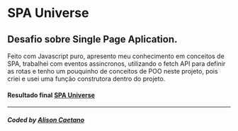 # SPA Universe

## Desafio sobre Single Page Aplication.

Feito com Javascript puro, apresento meu conhecimento em conceitos de SPA, trabalhei com eventos assincronos, utilizando o fetch API para definir as rotas e tenho um pouquinho de conceitos de POO neste projeto, pois criei e usei uma função construtora dentro do projeto.

#### Resultado final <a href="https://universe-spa.vercel.app/"> SPA Universe</a>

---

##### Coded by <a href="https://www.linkedin.com/in/alisoncaetano/">Alison Caetano</a>
